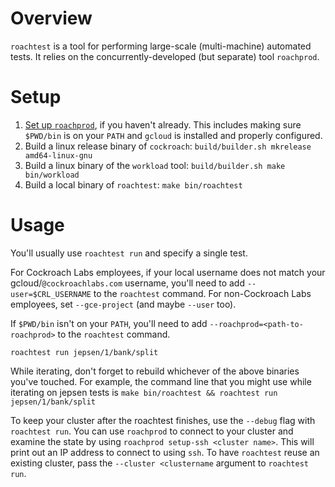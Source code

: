 # Overview

`roachtest` is a tool for performing large-scale (multi-machine)
automated tests. It relies on the concurrently-developed (but
separate) tool `roachprod`.

# Setup

1. [Set up `roachprod`](https://github.com/cockroachdb/cockroach/blob/master/pkg/cmd/roachprod/README.md), if you haven't already. This includes making sure `$PWD/bin` is on your `PATH` and `gcloud` is installed and properly configured.
1. Build a linux release binary of `cockroach`: `build/builder.sh mkrelease amd64-linux-gnu`
1. Build a linux binary of the `workload` tool: `build/builder.sh make bin/workload`
1. Build a local binary of `roachtest`: `make bin/roachtest`

# Usage

You'll usually use `roachtest run` and specify a single test.

For Cockroach Labs employees, if your local username does not match
your gcloud/`@cockroachlabs.com` username, you'll need to add
`--user=$CRL_USERNAME` to the `roachtest` command. For non-Cockroach
Labs employees, set `--gce-project` (and maybe `--user` too).

If `$PWD/bin` isn't on your `PATH`, you'll need to add `--roachprod=<path-to-roachprod>`
to the `roachtest` command.

```shell
roachtest run jepsen/1/bank/split
```

While iterating, don't forget to rebuild whichever of the above
binaries you've touched. For example, the command line that you might use
while iterating on jepsen tests is `make bin/roachtest &&
roachtest run jepsen/1/bank/split`

To keep your cluster after the roachtest finishes, use the `--debug` flag
with `roachtest run`. You can use `roachprod` to connect to your cluster and
examine the state by using `roachprod setup-ssh <cluster name>`. This will print
out an IP address to connect to using `ssh`. To have `roachtest` reuse an
existing cluster, pass the `--cluster <clustername` argument to 
`roachtest run`. 

